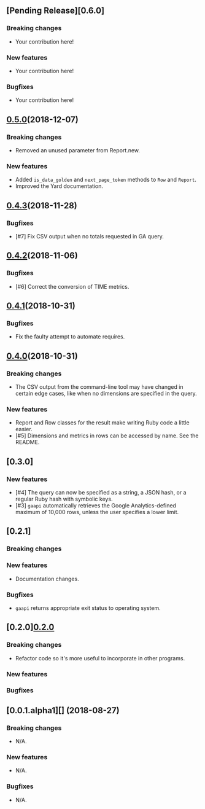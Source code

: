 ## [Pending Release][0.6.0]

### Breaking changes

* Your contribution here!

### New features

* Your contribution here!

### Bugfixes

* Your contribution here!

## [0.5.0][](2018-12-07)

### Breaking changes

* Removed an unused parameter from Report.new.

### New features

* Added `is_data_golden` and `next_page_token` methods to `Row` and `Report`.
* Improved the Yard documentation.

## [0.4.3][](2018-11-28)

### Bugfixes

* [#7] Fix CSV output when no totals requested in GA query.

## [0.4.2][](2018-11-06)

### Bugfixes

* [#6] Correct the conversion of TIME metrics.

## [0.4.1][](2018-10-31)

### Bugfixes

* Fix the faulty attempt to automate requires.

## [0.4.0][](2018-10-31)

### Breaking changes

* The CSV output from the command-line tool may have changed in certain edge cases, like when no dimensions are specified in the query.

### New features

* Report and Row classes for the result make writing Ruby code a little easier.
* [#5] Dimensions and metrics in rows can be accessed by name. See the README.

## [0.3.0][](2018-10-23)

### New features

* [#4] The query can now be specified as a string, a JSON hash, or a regular Ruby hash with symbolic keys.
* [#3] `gaapi` automatically retrieves the Google Analytics-defined maximum of 10,000 rows, unless the user specifies a lower limit.

## [0.2.1][](2018-09-07)

### Breaking changes

### New features

* Documentation changes.

### Bugfixes

* `gaapi` returns appropriate exit status to operating system.

## [0.2.0][0.2.0](2018-09-06)

### Breaking changes

* Refactor code so it's more useful to incorporate in other programs.

### New features

### Bugfixes

## [0.0.1.alpha1][] (2018-08-27)

### Breaking changes

* N/A.

### New features

* N/A.

### Bugfixes

* N/A.

[Pending Release]: https://github.com/weenhanceit/gaapi/compare/v0.4.3...HEAD
[0.5.0]: https://github.com/weenhanceit/gaapi/compare/v0.4.3...v0.5.0
[0.4.3]: https://github.com/weenhanceit/gaapi/compare/v0.4.2...v0.4.3
[0.4.2]: https://github.com/weenhanceit/gaapi/compare/v0.4.1...v0.4.2
[0.4.1]: https://github.com/weenhanceit/gaapi/compare/v0.4.0...v0.4.1
[0.4.0]: https://github.com/weenhanceit/gaapi/compare/v0.3.0...v0.4.0
